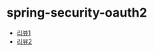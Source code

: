 # spring-security-oauth2

- [리뷰1](https://github.com/next-step/spring-security-oauth2/pull/12)
- [리뷰2](https://github.com/next-step/spring-security-oauth2/pull/20)
